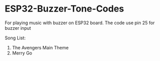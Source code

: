 # ESP32-Buzzer-Tone-Codes
For playing music with buzzer on ESP32 board. The code use pin 25 for buzzer input

Song List:
1. The Avengers Main Theme
2. Merry Go
